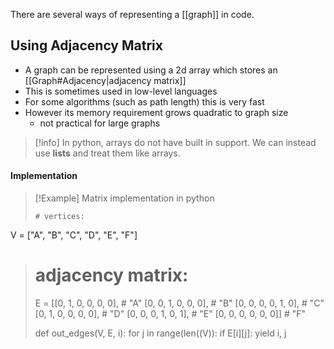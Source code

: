 There are several ways of representing a [[graph]] in code.

## Using Adjacency Matrix
- A graph can be represented using a 2d array which stores an [[Graph#Adjacency|adjacency matrix]]
- This is sometimes used in low-level languages
- For some algorithms (such as path length) this is very fast
- However its memory requirement grows quadratic to graph size 
	- not practical for large graphs

> [!info] 
> In python, arrays do not have built in support. We can instead use **lists** and treat them like arrays.

#### Implementation
> [!Example] Matrix implementation in python
> ```
># vertices:
V = ["A", "B", "C", "D", "E", "F"]
> # adjacency matrix:
> E = [[0,   1,   0,   0,   0,   0], # "A"
>      [0,   0,   1,   0,   0,   0], # "B"
>      [0,   0,   0,   0,   1,   0], # "C"
>      [0,   1,   0,   0,   0,   0], # "D"
>      [0,   0,   0,   1,   0,   1], # "E"
>      [0,   0,   0,   0,   0,   0]] # "F"
> 
> def out_edges(V, E, i):
>     for j in range(len((V)):
>         if E[i][j]:
>             yield i, j